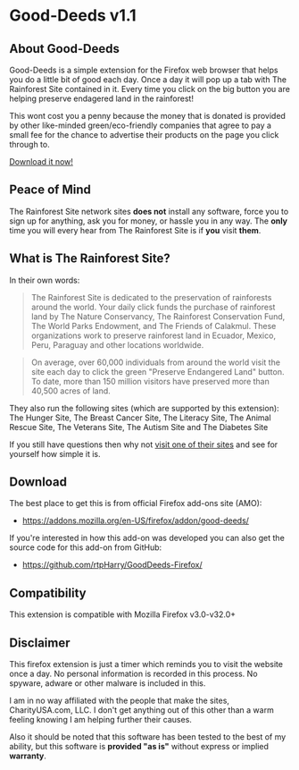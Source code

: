 Good-Deeds v1.1
=====================

About Good-Deeds
----------------

Good-Deeds is a simple extension for the Firefox web browser that helps you do a little bit of good each day. Once a day it will pop up a tab with The Rainforest Site contained in it. Every time you click on the big button you are helping preserve endagered land in the rainforest!

This wont cost you a penny because the money that is donated is provided by other like-minded green/eco-friendly companies that agree to pay a small fee for the chance to advertise their products on the page you click through to.

[Download it now!](https://addons.mozilla.org/en-US/firefox/addon/good-deeds/)

Peace of Mind
-------------

The Rainforest Site network sites **does not** install any software, force you to sign up for anything, ask you for money, or hassle you in any way. The **only** time you will every hear from The Rainforest Site is if **you** visit **them**.

What is The Rainforest Site?
----------------------------

In their own words:

> The Rainforest Site is dedicated to the preservation of rainforests around the world. Your daily click funds the purchase of rainforest land by The Nature Conservancy, The Rainforest Conservation Fund, The World Parks Endowment, and The Friends of Calakmul. These organizations work to preserve rainforest land in Ecuador, Mexico, Peru, Paraguay and other locations worldwide.

> On average, over 60,000 individuals from around the world visit the site each day to click the green "Preserve Endangered Land" button. To date, more than 150 million visitors have preserved more than 40,500 acres of land.

They also run the following sites (which are supported by this extension): The Hunger Site, The Breast Cancer Site, The Literacy Site, The Animal Rescue Site, The Veterans Site, The Autism Site and The Diabetes Site

If you still have questions then why not [visit one of their sites](http://www.therainforestsite.com/) and see for yourself how simple it is.

Download
--------

The best place to get this is from official Firefox add-ons site (AMO):

  - https://addons.mozilla.org/en-US/firefox/addon/good-deeds/

If you're interested in how this add-on was developed you can also get the source code for this add-on from GitHub:

  - https://github.com/rtpHarry/GoodDeeds-Firefox/


Compatibility
-------------

This extension is compatible with Mozilla Firefox v3.0-v32.0+

Disclaimer
----------

This firefox extension is just a timer which reminds you to visit the website once a day. No personal information is recorded in this process. No spyware, adware or other malware is included in this.

I am in no way affiliated with the people that make the sites, CharityUSA.com, LLC. I don't get anything out of this other than a warm feeling knowing I am helping further their causes.

Also it should be noted that this software has been tested to the best of my ability, but this software is **provided "as is"** without express or implied **warranty**.
